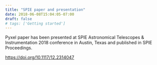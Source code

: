 ```yaml
---
title: "SPIE paper and presentation"
date: 2018-06-08T15:04:05-07:00
draft: false
# tags: ['Getting started']
---
```


Pyxel paper has been presented at SPIE Astronomical Telescopes & Instrumentation 2018 conference
in Austin, Texas and published in SPIE Proceedings.     

https://doi.org/10.1117/12.2314047